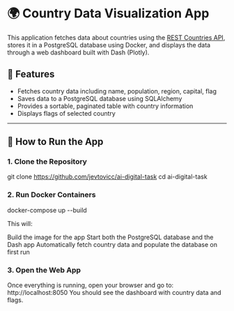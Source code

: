 # 🌍 Country Data Visualization App

This application fetches data about countries using the [REST Countries API](https://restcountries.com/), stores it in a PostgreSQL database using Docker, and displays the data through a web dashboard built with Dash (Plotly).

## 🧱 Features

- Fetches country data including name, population, region, capital, flag
- Saves data to a PostgreSQL database using SQLAlchemy
- Provides a sortable, paginated table with country information
- Displays flags of selected country

---

## 🚀 How to Run the App

### 1. Clone the Repository

git clone https://github.com/jevtovicc/ai-digital-task
cd ai-digital-task


### 2. Run Docker Containers
docker-compose up --build

This will:

Build the image for the app
Start both the PostgreSQL database and the Dash app
Automatically fetch country data and populate the database on first run


### 3. Open the Web App
Once everything is running, open your browser and go to:
http://localhost:8050
You should see the dashboard with country data and flags.
